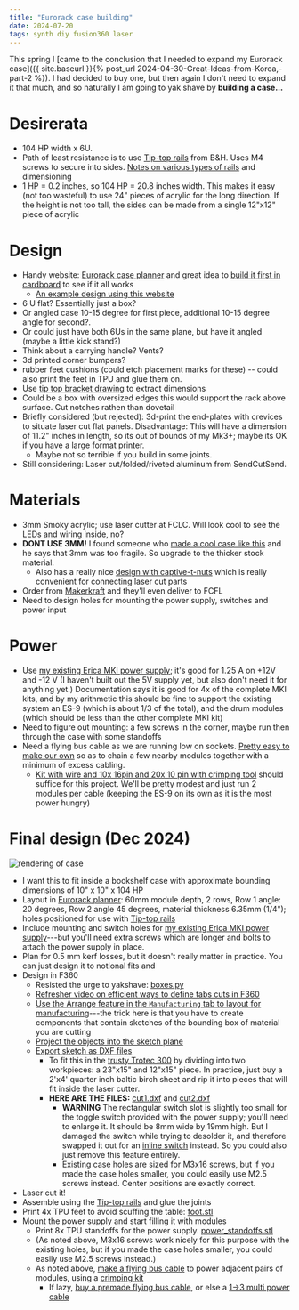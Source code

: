 ```yaml
---
title: "Eurorack case building"
date: 2024-07-20
tags: synth diy fusion360 laser
---
```


This spring I [came to the conclusion that I needed to expand my Eurorack case]({{ site.baseurl }}{% post_url 2024-04-30-Great-Ideas-from-Korea,-part-2 %}).  I had decided to buy one, but then again I don't need to expand it that much, and so naturally I am going to yak shave by **building a case...**

# Desirerata

- 104 HP width x 6U.
- Path of least resistance is to use [Tip-top rails](http://www.tiptopaudio.com/manuals/z-rails.pdf) from B&H.  Uses M4 screws to secure into sides.  [Notes on various types of rails](https://synthracks.com/blog/eurorack-rails-diy-guide) and dimensioning
- 1 HP = 0.2 inches, so 104 HP = 20.8 inches width.  This makes it easy (not too wasteful) to use 24" pieces of acrylic for the long direction.  If the height is not too tall, the sides can be made from a single 12"x12" piece of acrylic

# Design 

- Handy website: [Eurorack case planner](https://intafon.github.io/diyEurorackCasePlanner/) and great idea to [build it first in cardboard](https://www.musicradar.com/tuition/tech/how-to-build-your-own-cardboard-eurorack-modular-case-625196) to see if it all works
    - [An example design using this website](https://ditheringstudio.wordpress.com/2018/11/24/open-source-eurorack-skiff-design/)
- 6 U flat?  Essentially just a box?
- Or angled case  10-15 degree for first piece, additional 10-15 degree angle for second?.
- Or could just have both 6Us in the same plane, but have it angled (maybe a little kick stand?)
- Think about a carrying handle? Vents?
- 3d printed corner bumpers? 
- rubber feet cushions (could etch placement marks for these) -- could also print the feet in TPU and glue them on.
- Use [tip top bracket drawing](https://tiptopaudio.com/z-rails-brackets/) to extract dimensions
- Could be a box with oversized edges this would support the rack above surface. Cut notches rathen than dovetail
- Briefly considered (but rejected):  3d-print the end-plates with crevices to situate laser cut flat panels.  Disadvantage:  This will have a dimension of 11.2" inches in length, so its out of bounds of my Mk3+; maybe its OK if you have a large format printer. 
    - Maybe not so terrible if you build in some joints.  
- Still considering:  Laser cut/folded/riveted aluminum from SendCutSend.


# Materials

- 3mm Smoky acrylic; use laser cutter at FCLC.  Will look cool to see the LEDs and wiring inside, no? 
- **DONT USE 3MM!** I found someone who [made a cool case like this](https://blog.cornbeast.com/2017/09/my-laser-cut-transparent-orange-acrylic-sheet-eurorack-case/) and he says that 3mm was too fragile. So upgrade to the thicker stock material.
    - Also has a really nice [design with captive-t-nuts](http://fab.cba.mit.edu/content/tools/omax_waterjet/tnuts.html) which is really convenient for connecting laser cut parts
- Order from [Makerkraft](https://www.makerkraft.com/pages/order-pick-up-in-nyc?nopreview) and they'll even deliver to FCFL
- Need to design holes for mounting the power supply, switches and power input

# Power 

- Use [my existing Erica MKI power supply](https://www.ericasynths.lv/shop/diy-kits-1/mki-x-esedu-diy-1x84hp-case/); it's good for 1.25 A on +12V and -12 V (I haven't built out the 5V supply yet, but also don't need it for anything yet.)  Documentation says it is good for 4x of the complete MKI kits, and by my arithmetic this should be fine to support the existing system an ES-9 (which is about 1/3 of the total), and the drum modules (which should be less than the other complete MKI kit)
- Need to figure out mounting: a few screws in the corner, maybe run then through the case with some standoffs
- Need a flying bus cable as we are running low on sockets. [Pretty easy to make our own](https://syntherjack.net/power-supply-ribbon-cable/) so as to chain a few nearby modules together with a minimum of excess cabling.
    - [Kit with wire and 10x 16pin and 20x 10 pin with crimping tool](https://amzn.to/46ffqHx) should suffice for this project. We'll be pretty modest and just run 2 modules per cable (keeping the ES-9 on its own as it is the most power hungry)

# Final design (Dec 2024)

![rendering of case](/blog/images/2024/12/26/eurorack_render.png)

- I want this to fit inside a bookshelf case with approximate bounding dimensions of 10" x 10" x 104 HP
- Layout in [Eurorack planner](https://intafon.github.io/diyEurorackCasePlanner/planner.html): 60mm module depth, 2 rows, Row 1 angle: 20 degrees, Row 2 angle 45 degrees, material thickness 6.35mm (1/4"); holes positioned for use with [Tip-top rails](http://www.tiptopaudio.com/manuals/z-rails.pdf)
- Include mounting and switch holes for [my existing Erica MKI power supply](https://www.ericasynths.lv/shop/diy-kits-1/mki-x-esedu-diy-1x84hp-case/)---but you'll need extra screws which are longer and bolts to attach the power supply in place. 
- Plan for 0.5 mm kerf losses, but it doesn't really matter in practice. You can just design it to notional fits and 
- Design in F360
    - Resisted the urge to yakshave:  [boxes.py](https://github.com/florianfesti/boxes)
    - [Refresher video on efficient ways to define tabs cuts in F360](https://www.youtube.com/watch?v=9U2JPfkQpsE)
    - [Use the Arrange feature in the `Manufacturing` tab to layout for manufacturing](https://www.youtube.com/watch?v=jeQPJHHwVN4)---the trick here is that you have to create components that contain sketches of the bounding box of material you are cutting 
    - [Project the objects into the sketch plane](https://www.youtube.com/watch?v=CGeL6ot2mZ0)
    - [Export sketch as DXF files](https://www.youtube.com/watch?v=eKoJa2913cQ)
        - To fit this in the [trusty Trotec 300](https://wiki.fatcatfablab.org/wiki/Laser_Cutting) by dividing into two workpieces:  a 23"x15" and 12"x15" piece.  In practice, just buy a 2'x4' quarter inch baltic birch sheet and rip it into pieces that will fit inside the laser cutter.
        - **HERE ARE THE FILES:** [cut1.dxf](/blog/images/2024/12/26/cut1.dxf) and [cut2.dxf](/blog/images/2024/12/26/cut2.dxf) 
            - **WARNING** The rectangular switch slot is slightly too small for the toggle switch provided with the power supply; you'll need to enlarge it.  It should be 8mm wide by 19mm high. But I damaged the switch while trying to desolder it, and therefore swapped it out for an [inline switch](https://www.adafruit.com/product/1125) instead. So you could also just remove this feature entirely.
            - Existing case holes are sized for M3x16 screws, but if you made the case holes smaller, you could easily use M2.5 screws instead. Center positions are exactly correct.  
- Laser cut it!
- Assemble using the [Tip-top rails](http://www.tiptopaudio.com/manuals/z-rails.pdf) and glue the joints
- Print 4x TPU feet to avoid scuffing the table:  [foot.stl](/blog/images/2024/12/26/foot.stl)
- Mount the power supply and start filling it with modules
    - Print 8x TPU standoffs for the power supply. [power_standoffs.stl](/blog/images/2024/12/26/power_standoffs.stl) 
    - (As noted above, M3x16 screws work nicely for this purpose with the existing holes, but if you made the case holes smaller, you could easily use M2.5 screws instead.)
    - As noted above, [make a flying bus cable](https://syntherjack.net/power-supply-ribbon-cable/) to power adjacent pairs of modules, using a [crimping kit](https://amzn.to/46ffqHx)
        - If lazy, [buy a premade flying bus cable](https://amzn.to/3CdD1hf), or else a [1->3 multi power cable](https://www.bhphotovideo.com/c/product/1774185-REG/4ms_multipowercable_10_pin_multi_power_cable_10_pin.html)



